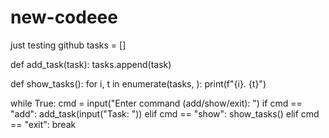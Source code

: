 # new-codeee
just testing github
tasks = []

def add_task(task):
    tasks.append(task)

def show_tasks():
    for i, t in enumerate(tasks, ):
        print(f"{i}. {t}")

while True:
    cmd = input("Enter command (add/show/exit): ")
    if cmd == "add":
        add_task(input("Task: "))
    elif cmd == "show":
        show_tasks()
    elif cmd == "exit":
        break
